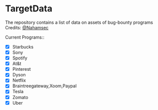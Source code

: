 # TargetData
The repository contains a list of data on assets of bug-bounty programs
Credits: [@Nahamsec](https://twitter.com/NahamSec)

Current Programs::
- [x] Starbucks
- [x] Sony
- [x] Spotify
- [x] At&t
- [x] Pinterest
- [x] Dyson
- [x] Netflix
- [x] Braintreegateway,Xoom,Paypal
- [x] Tesla
- [x] Zomato
- [x] Uber
